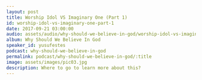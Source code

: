 ```yaml
---
layout: post
title: Worship Idol VS Imaginary One (Part 1)
id: worship-idol-vs-imaginary-one-part-1
date: 2017-09-21 03:00:00
audio: assets/audio/why-should-we-believe-in-god/worship-idol-vs-imaginary-one-part-1.mp3
album: Why Should We Believe In God
speaker_id: yusufestes 
podcast: why-should-we-believe-in-god
permalink: podcast/why-should-we-believe-in-god/:title
image: assets/images/pic03.jpg
description: Where to go to learn more about this?
---
```

